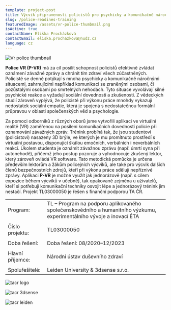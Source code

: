 ```yaml
---
template: project-post
title: Výcvik připravenosti policistů pro psychicky a komunikačně náročné situace
slug: /police-readines-training
featuredImage: /assets/vr-police-thumbnail.png
isActive: true
contactName: Eliška Procházková
contactEmail: eliska.prochazkova@nudz.cz
language: cz
---
```


![Vr police thumbnail](/vr-police-thumbnail.png)

**Police VR (P-VR)** má za cíl posílit schopnost policistů efektivně zvládat oznámení závažné zprávy a chránit tím zdraví všech zúčastněných. Policisté se denně potýkají s mnoha psychicky a komunikačně náročnými situacemi, zahrnujícími například komunikaci se zraněnými osobami, či pozůstalými osobami po smrtelných nehodách. Tyto situace vyvolávají silné psychické reakce a vyžadují sociální dovednosti a zkušenosti. Z vědeckých studií zároveň vyplývá, že policisté při výkonu práce mnohdy vykazují nedostatek sociální empatie, která je spojená s nedostatečnou formální průpravou v oblasti společenských věd a psychologie.

  
Za pomoci odborníků z různých oborů jsme vytvořili aplikaci ve virtuální realitě (VR) zaměřenou na posílení komunikačních dovedností policie při oznamování závažných zpráv. Trénink probíhá tak, že jsou studentovi (policistovi) nasazeny 3D brýle, ve kterých je mu promítnuto prostředí s virtuální postavou, disponující škálou emočních, verbálních i neverbálních reakcí. Úkolem studenta je oznámit závažnou zprávu (např. úmrtí syna při autonehodě), přičemž jeho postup pozoruje a vyhodnocuje zkušený lektor, který zároveň ovládá VR software. Tato metodická pomůcka je určena především lektorům a žákům policejních výcviků, ale také pro výcvik dalších členů bezpečnostních zdrojů, kteří při výkonu práce sdělují nepříznivé zprávy. Aplikaci **P-VR** je možné využít jak jednorázově (např. s cílem expozice během výcviků v učebně), tak opakovaně zejména u uživatelů, kteří si potřebují komunikační techniky osvojit lépe a jednorázový trénink jim nestačí. Projekt TL03000050 je řešen s finanční podporou TA ČR.



|                          |                                                                                                                                    |
|--------------------------|------------------------------------------------------------------------------------------------------------------------------------|
| Program:                 | TL – Program na podporu aplikovaného společenskovědního a humanitního výzkumu, experimentálního vývoje a inovací ÉTA               |
|                          |                                                                                                                                    |
| Číslo projektu:          | TL03000050 |
|                          |                                                                                                                                    |
| Doba řešení:             | Doba řešení: 08/2020–12/2023                                                                                                       |
|                          |                                                                                                                                    |
| Hlavní příjemce:         | Národní ústav duševního zdraví                                                                                                     |
|                          |                                                                                                                                    |
| Spoluřešitelé:           | Leiden University & 3dsense s.r.o.                                                                                                 |


![tacr logo](/logo-tacr.png)

![tacr 3dsense](/logo-3dsense.png)

![tacr leiden](/logo-leiden.png)

